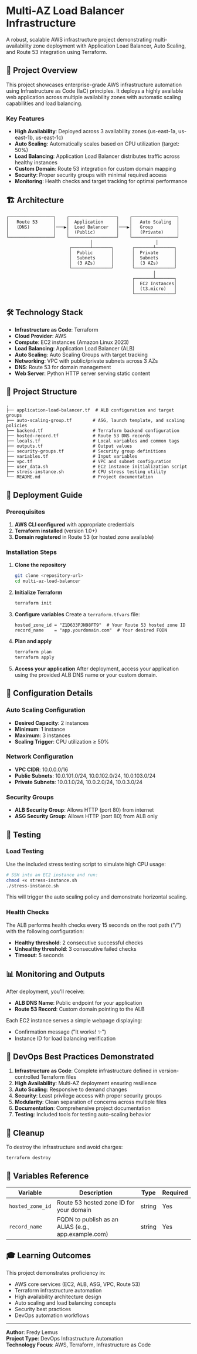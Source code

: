# Multi-AZ Load Balancer Infrastructure

A robust, scalable AWS infrastructure project demonstrating multi-availability zone deployment with Application Load Balancer, Auto Scaling, and Route 53 integration using Terraform.

## 🎯 Project Overview

This project showcases enterprise-grade AWS infrastructure automation using Infrastructure as Code (IaC) principles. It deploys a highly available web application across multiple availability zones with automatic scaling capabilities and load balancing.

### Key Features

- **High Availability**: Deployed across 3 availability zones (us-east-1a, us-east-1b, us-east-1c)
- **Auto Scaling**: Automatically scales based on CPU utilization (target: 50%)
- **Load Balancing**: Application Load Balancer distributes traffic across healthy instances
- **Custom Domain**: Route 53 integration for custom domain mapping
- **Security**: Proper security groups with minimal required access
- **Monitoring**: Health checks and target tracking for optimal performance

## 🏗️ Architecture

```
┌─────────────────┐    ┌──────────────────┐    ┌─────────────────┐
│   Route 53      │    │  Application     │    │   Auto Scaling  │
│   (DNS)         │───▶│  Load Balancer   │───▶│   Group         │
│                 │    │  (Public)        │    │   (Private)     │
└─────────────────┘    └──────────────────┘    └─────────────────┘
                                │                        │
                        ┌───────┴───────┐       ┌───────┴───────┐
                        │  Public       │       │  Private      │
                        │  Subnets      │       │  Subnets      │
                        │  (3 AZs)      │       │  (3 AZs)      │
                        └───────────────┘       └───────────────┘
                                                        │
                                                ┌───────┴───────┐
                                                │  EC2 Instances│
                                                │  (t3.micro)   │
                                                └───────────────┘
```

## 🛠️ Technology Stack

- **Infrastructure as Code**: Terraform
- **Cloud Provider**: AWS
- **Compute**: EC2 instances (Amazon Linux 2023)
- **Load Balancing**: Application Load Balancer (ALB)
- **Auto Scaling**: Auto Scaling Groups with target tracking
- **Networking**: VPC with public/private subnets across 3 AZs
- **DNS**: Route 53 for domain management
- **Web Server**: Python HTTP server serving static content

## 📁 Project Structure

```
.
├── application-load-balancer.tf  # ALB configuration and target groups
├── auto-scaling-group.tf        # ASG, launch template, and scaling policies
├── backend.tf                   # Terraform backend configuration
├── hosted-record.tf             # Route 53 DNS records
├── locals.tf                    # Local variables and common tags
├── outputs.tf                   # Output values
├── security-groups.tf           # Security group definitions
├── variables.tf                 # Input variables
├── vpc.tf                       # VPC and subnet configuration
├── user_data.sh                 # EC2 instance initialization script
├── stress-instance.sh           # CPU stress testing utility
└── README.md                    # Project documentation
```

## 🚀 Deployment Guide

### Prerequisites

1. **AWS CLI configured** with appropriate credentials
2. **Terraform installed** (version 1.0+)
3. **Domain registered** in Route 53 (or hosted zone available)

### Installation Steps

1. **Clone the repository**
   ```bash
   git clone <repository-url>
   cd multi-az-load-balancer
   ```

2. **Initialize Terraform**
   ```bash
   terraform init
   ```

3. **Configure variables**
   Create a `terraform.tfvars` file:
   ```hcl
   hosted_zone_id = "Z1D633PJN98FT9"  # Your Route 53 hosted zone ID
   record_name    = "app.yourdomain.com"  # Your desired FQDN
   ```

4. **Plan and apply**
   ```bash
   terraform plan
   terraform apply
   ```

5. **Access your application**
   After deployment, access your application using the provided ALB DNS name or your custom domain.

## 🔧 Configuration Details

### Auto Scaling Configuration
- **Desired Capacity**: 2 instances
- **Minimum**: 1 instance
- **Maximum**: 3 instances
- **Scaling Trigger**: CPU utilization ≥ 50%

### Network Configuration
- **VPC CIDR**: 10.0.0.0/16
- **Public Subnets**: 10.0.101.0/24, 10.0.102.0/24, 10.0.103.0/24
- **Private Subnets**: 10.0.1.0/24, 10.0.2.0/24, 10.0.3.0/24

### Security Groups
- **ALB Security Group**: Allows HTTP (port 80) from internet
- **ASG Security Group**: Allows HTTP (port 80) from ALB only

## 🧪 Testing

### Load Testing
Use the included stress testing script to simulate high CPU usage:

```bash
# SSH into an EC2 instance and run:
chmod +x stress-instance.sh
./stress-instance.sh
```

This will trigger the auto scaling policy and demonstrate horizontal scaling.

### Health Checks
The ALB performs health checks every 15 seconds on the root path ("/") with the following configuration:
- **Healthy threshold**: 2 consecutive successful checks
- **Unhealthy threshold**: 3 consecutive failed checks
- **Timeout**: 5 seconds

## 📊 Monitoring and Outputs

After deployment, you'll receive:
- **ALB DNS Name**: Public endpoint for your application
- **Route 53 Record**: Custom domain pointing to the ALB

Each EC2 instance serves a simple webpage displaying:
- Confirmation message ("It works! ✨")
- Instance ID for load balancing verification

## 🔄 DevOps Best Practices Demonstrated

1. **Infrastructure as Code**: Complete infrastructure defined in version-controlled Terraform files
2. **High Availability**: Multi-AZ deployment ensuring resilience
3. **Auto Scaling**: Responsive to demand changes
4. **Security**: Least privilege access with proper security groups
5. **Modularity**: Clean separation of concerns across multiple files
6. **Documentation**: Comprehensive project documentation
7. **Testing**: Included tools for testing auto-scaling behavior

## 🧹 Cleanup

To destroy the infrastructure and avoid charges:

```bash
terraform destroy
```

## 📝 Variables Reference

| Variable | Description | Type | Required |
|----------|-------------|------|----------|
| `hosted_zone_id` | Route 53 hosted zone ID for your domain | string | Yes |
| `record_name` | FQDN to publish as an ALIAS (e.g., app.example.com) | string | Yes |

## 🎓 Learning Outcomes

This project demonstrates proficiency in:
- AWS core services (EC2, ALB, ASG, VPC, Route 53)
- Terraform infrastructure automation
- High availability architecture design
- Auto scaling and load balancing concepts
- Security best practices
- DevOps automation workflows

---

**Author**: Fredy Lemus  
**Project Type**: DevOps Infrastructure Automation  
**Technology Focus**: AWS, Terraform, Infrastructure as Code
